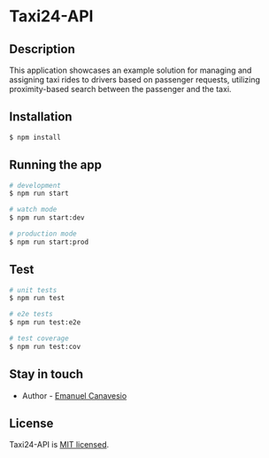 # Taxi24-API


## Description

This application showcases an example solution for managing and assigning taxi rides to drivers based on passenger requests, utilizing proximity-based search between the passenger and the taxi.

## Installation

```bash
$ npm install
```

## Running the app

```bash
# development
$ npm run start

# watch mode
$ npm run start:dev

# production mode
$ npm run start:prod
```

## Test

```bash
# unit tests
$ npm run test

# e2e tests
$ npm run test:e2e

# test coverage
$ npm run test:cov
```

## Stay in touch

- Author - [Emanuel Canavesio](https://www.linkedin.com/in/emanuel-canavesio-3509617a)

## License

Taxi24-API is [MIT licensed](LICENSE).
